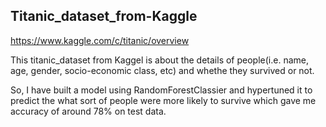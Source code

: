 ## Titanic_dataset_from-Kaggle

https://www.kaggle.com/c/titanic/overview

This titanic_dataset from Kaggel is about the details of people(i.e. name, age, gender, socio-economic class, etc) and whethe they survived or not.

So, I have built a model using RandomForestClassier and hypertuned it to predict the what sort of people were more likely to survive which gave me accuracy of around 78% on test data.

